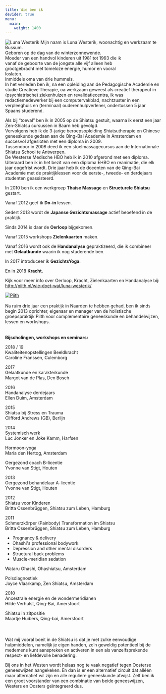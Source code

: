 ```yaml
---
title: Wie ben ik
devider: true
menu:
  main:
    weight: 1400
---
```

![Luna Westerik](/uploads/mg_7735_klein.jpg#right)
Mijn naam is Luna Westerik, woonachtig en werkzaam te Bussum.\
Geboren op de dag van de winterzonnewende.\
Moeder van een handvol kinderen uit 1981 tot 1993 die ik \
vanaf de geboorte van de jongste alle vijf alleen heb \
 grootgebracht met tomeloze energie, humor en vooral\
 loslaten.\
Inmiddels oma van drie hummels.\
In het verleden ben ik, na een opleiding aan de Pedagogische Academie en studie Creatieve Therapie, oa werkzaam geweest als creatief therapeut in (psychiatrische) ziekenhuizen en revalidatiecentra, ik was redactiemedewerker bij een computervakblad, nachtzuster in een verpleeghuis en (terminaal) ouderenhulpverlener, ondertussen 5 jaar Spaans studerend.

Als bij “toeval” ben ik in 2005 op de Shiatsu gestuit, waarna ik eerst een jaar Zen-Shiatsu cursussen in Baarn heb gevolgd.\
Vervolgens heb ik de 3-jarige beroepsopleiding Shiatsutherapie en Chinese geneeskunde gedaan aan de Qing-Bai Academie in Amsterdam en succesvol afgesloten met een diploma in 2009.\
Tussendoor in 2008 deed ik een stoelmassagecursus aan de Internationale Shiatsu School te Antwerpen.\
De Westerse Medische HBO heb ik in 2010 afgerond met een diploma.\
Uiteraard ben ik in het bezit van een diploma EHBO en reanimatie, die elk jaar opgefrist wordt. Drie jaar heb ik de docenten van de Qing-Bai Academie met de praktijklessen voor de eerste-, tweede- en derdejaars studenten geassisteerd.

In 2010 ben ik een werkgroep **Thaise Massage** en **Structurele Shiatsu** gestart.

Vanaf 2012 geef ik **Do-in** lessen.

Sedert 2013 wordt de **Japanse Gezichtsmassage** actief beoefend in de praktijk.

Sinds 2014 is daar de **Oerloop** bijgekomen.

Vanaf 2015 workshops **Zielenkaarten** maken.

Vanaf 2016 wordt ook de **Handanalyse** gepraktizeerd, die ik combineer met **Gelaatkunde** waarin ik nog studerende ben.

In 2017 introduceer ik **GezichtsYoga**.

En in 2018 **Kracht**.

Kijk voor meer info over Oerloop, Kracht, Zielenkaarten en Handanalyse bij: \
http://piith.nl/wie-doet-wat/luna-westerik/

[![Piith](http://piith.nl/wp-content/uploads/2013/08/Piith-Logo-klein-wit-r.jpg#right)](http://piith.nl)
\
\
Na ruim drie jaar een praktijk in Naarden te hebben gehad, ben ik sinds begin 2013 oprichter, eigenaar en manager van de holistische groepspraktijk Piith voor complementaire geneeskunde en behandelwijzen, lessen en workshops.
\
\
\
**Bijscholingen, workshops en seminars:**

2018 / 19\
Kwaliteitenopstellingen Beeldkracht\
Caroline Franssen, Culemborg

2017\
Gelaatkunde en karakterkunde\
Margot van de Plas, Den Bosch 

2016\
Handanalyse derdejaars\
Ellen Duim, Amsterdam

2015\
Shiatsu bij Stress en Trauma\
Clifford Andrews (GB), Berlijn

2014\
Systemisch werk\
Luc Jonker en Joke Kamm, Harfsen

Hormoon-yoga\
Maria den Hertog, Amsterdam

Oergezond coach B-licentie\
Yvonne van Stigt, Houten

2013\
Oergezond behandelaar A-licentie \
Yvonne van Stigt, Houten 

2012\
Shiatsu voor Kinderen\
Britta Ossenbrüggen, Shiatsu zum Leben, Hamburg 

2011\
Schmerzkörper (Painbody) Transformation im Shiatsu\
Britta Ossenbrüggen, Shiatsu zum Leben, Hamburg

* Pregnancy & delivery
* Ohashi's professional bodywork
* Depression and other mental disorders 
* Structural back problems
* Muscle-meridian sedation

Wataru Ohashi, Ohashiatsu, Amsterdam

Polsdiagnostiek\
Joyce Vlaarkamp, Zen Shiatsu, Amsterdam 

2010\
Ancestrale energie en de wondermeridianen\
Hilde Verhulst, Qing-Bai, Amersfoort

Shiatsu in zitpositie\
Maartje Huibers, Qing-bai, Amersfoort 
\
\
\
\
Wat mij vooral boeit in de Shiatsu is dat je met zulke eenvoudige hulpmiddelen, namelijk je eigen handen, zo’n geweldig potentieel bij de medemens kunt aanspreken en activeren in een als vanzelfsprekende respect- en liefdevolle benadering.

Bij ons in het Westen wordt helaas nog te vaak negatief tegen Oosterse geneeswijzen aangekeken. En dan is er een alternatief circuit dat alléén maar alternatief wil zijn en alle reguliere geneeskunde afwijst. Zelf ben ik een groot voorstander van een combinatie van beide geneeswijzen, Westers en Oosters geïntegreerd dus.

